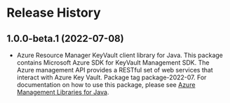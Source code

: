 # Release History

## 1.0.0-beta.1 (2022-07-08)

- Azure Resource Manager KeyVault client library for Java. This package contains Microsoft Azure SDK for KeyVault Management SDK. The Azure management API provides a RESTful set of web services that interact with Azure Key Vault. Package tag package-2022-07. For documentation on how to use this package, please see [Azure Management Libraries for Java](https://aka.ms/azsdk/java/mgmt).
